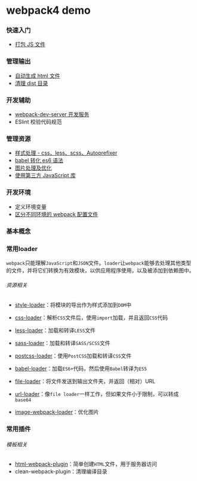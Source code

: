 # webpack4 demo

### 快速入门

- [打包 JS 文件](https://github.com/aimeefe/wepack4-demo/tree/master/demo01)

### 管理输出

- [自动生成 html 文件](https://github.com/aimeefe/wepack4-demo/tree/master/demo02)
- [清理 dist 目录](https://github.com/aimeefe/wepack4-demo/tree/master/demo04)

### 开发辅助
- [webpack-dev-server 开发服务](https://github.com/aimeefe/wepack4-demo/tree/master/demo05)
- ESlint 校验代码规范


### 管理资源

- [样式处理 - css、less、scss、Autoprefixer](https://github.com/aimeefe/wepack4-demo/tree/master/demo03)
- [babel 转化 es6 语法](https://github.com/aimeefe/wepack4-demo/tree/master/demo07)
- [图片处理及优化](https://github.com/aimeefe/wepack4-demo/tree/master/demo09)
- [使用第三方 JavaScript 库](https://github.com/aimeefe/wepack4-demo/tree/master/demo08)

### 开发环境
- 定义环境变量
- [区分不同环境的 webpack 配置文件](https://github.com/aimeefe/wepack4-demo/tree/master/demo06)
### 基本概念
### 常用loader

`webpack`只能理解`JavaScript`和`JSON`文件。`loader`让`webpack`能够去处理其他类型的文件，并将它们转换为有效模块，以供应用程序使用，以及被添加到依赖图中。

###### 资源相关

- [style-loader](https://webpack.docschina.org/loaders/style-loader)：将模块的导出作为样式添加到`DOM`中
- [css-loader](https://webpack.docschina.org/loaders/css-loader)：解析`CSS`文件后，使用`import`加载，并且返回`CSS`代码
- [less-loader](https://webpack.docschina.org/loaders/less-loader)：加载和转译`LESS`文件
- [sass-loader](https://webpack.docschina.org/loaders/sass-loader)：加载和转译`SASS/SCSS`文件
- [postcss-loader](https://webpack.docschina.org/loaders/postcss-loader)：使用`PostCSS`加载和转译`CSS`文件

- [babel-loader](https://webpack.docschina.org/loaders/babel-loader)：加载`ES6+`代码，然后使用`Babel`转译为`ES5`
- [file-loader](https://webpack.docschina.org/loaders/file-loader)：将文件发送到输出文件夹，并返回（相对）URL

- [url-loader](https://webpack.docschina.org/loaders/url-loader)：像`file loader`一样工作，但如果文件小于限制，可以转成`base64`
- [image-webpack-loader](https://www.npmjs.com/package/image-webpack-loader)：优化图片

### 常用插件

###### 模板相关
- [html-webpack-plugin](https://webpack.docschina.org/plugins/html-webpack-plugin)：简单创建`HTML`文件，用于服务器访问
- clean-webpack-plugin：清理编译目录

